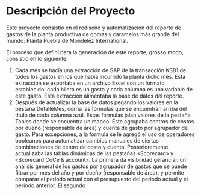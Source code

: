 # Descripción del Proyecto

Este proyecto consistió en el rediseño y automatización del reporte de gastos de la planta productiva de gomas y caramelos más grande del mundo: Planta Puebla de Mondelēz International.

El proceso que definí para la generación de este reporte, grosso modo, consistió en lo siguiente:

1. Cada mes se hacía una extracción de SAP de la transacción KSB1 de todos los gastos en los que había incurrido la planta dicho mes. Esta extracción se exportaba en un archivo Excel con un formato establecido: cada hilera es un gasto y cada columna es una variable de este gasto. Esta extracción alimentaba la base de datos del reporte.
2. Después de actualizar la base de datos pegando los valores en la pestaña DetalleMes, corría las fórmulas que se encuentran arriba del título de cada columna azul. Estas fórmulas jalan valores de la pestaña Tables donde se encuentra un mapeo. Éste agrupaba centros de costos por dueño (responsable de área) y cuenta de gasto por agrupador de gasto. Para excepciones, a la fórmula se le agregó el uso de operadores booleanos para automatizar cambios manuales de ciertas combinaciones de centro de costo y cuenta.
Posterioremente, actualizaba las tablas dinámicas de las pestañas «Scorecard» y «Scorecard CoCe & account». La primera da visibilidad gerancial: un análisis general de los gastos por agrupador de gastos que se puede filtrar por mes del año y por dueño (responsable de área), y permite comparar el periodo actual con el presupuesto del periodo actual y el periodo anterior. El segundo

